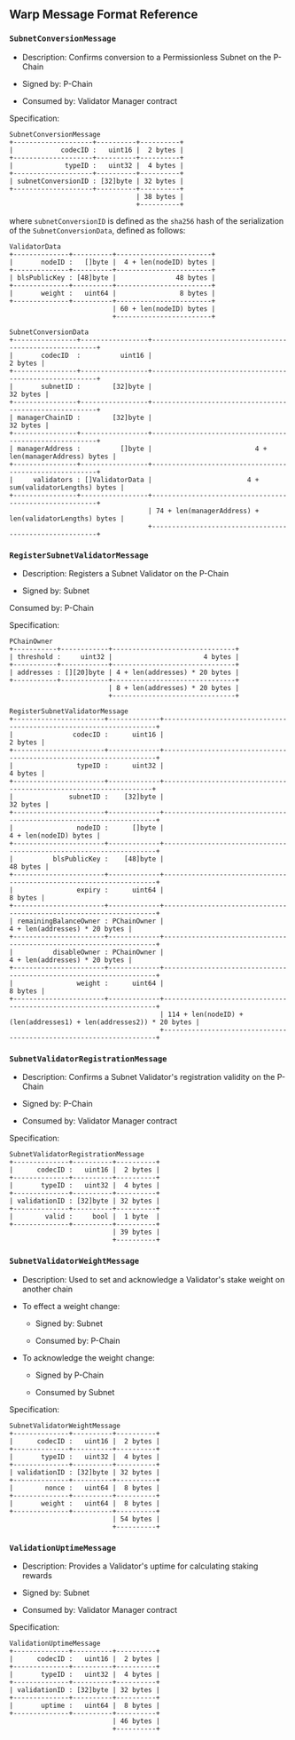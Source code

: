 ## Warp Message Format Reference

### `SubnetConversionMessage`

- Description: Confirms conversion to a Permissionless Subnet on the P-Chain

- Signed by: P-Chain

- Consumed by: Validator Manager contract

Specification:

```
SubnetConversionMessage
+--------------------+----------+----------+
|            codecID :   uint16 |  2 bytes |
+--------------------+----------+----------+
|             typeID :   uint32 |  4 bytes |
+--------------------+----------+----------+
| subnetConversionID : [32]byte | 32 bytes |
+--------------------+----------+----------+
                                | 38 bytes |
                                +----------+
```

where `subnetConversionID` is defined as the `sha256` hash of the serialization of the `SubnetConversionData`, defined as follows:

```
ValidatorData
+--------------+----------+------------------------+
|       nodeID :   []byte |  4 + len(nodeID) bytes |
+--------------+----------+------------------------+
| blsPublicKey : [48]byte |               48 bytes |
+--------------+----------+------------------------+
|       weight :   uint64 |                8 bytes |
+--------------+----------+------------------------+
                          | 60 + len(nodeID) bytes |
                          +------------------------+

SubnetConversionData
+----------------+-----------------+--------------------------------------------------------+
|       codecID  :          uint16 |                                                2 bytes |
+----------------+-----------------+--------------------------------------------------------+
|       subnetID :        [32]byte |                                               32 bytes |
+----------------+-----------------+--------------------------------------------------------+
| managerChainID :        [32]byte |                                               32 bytes |
+----------------+-----------------+--------------------------------------------------------+
| managerAddress :          []byte |                          4 + len(managerAddress) bytes |
+----------------+-----------------+--------------------------------------------------------+
|     validators : []ValidatorData |                        4 + sum(validatorLengths) bytes |
+----------------+-----------------+--------------------------------------------------------+
                                   | 74 + len(managerAddress) + len(validatorLengths) bytes |
                                   +--------------------------------------------------------+                          
```

### `RegisterSubnetValidatorMessage`

- Description: Registers a Subnet Validator on the P-Chain

- Signed by: Subnet

Consumed by: P-Chain

Specification:

```
PChainOwner
+-----------+------------+-------------------------------+
| threshold :     uint32 |                       4 bytes |
+-----------+------------+-------------------------------+
| addresses : [][20]byte | 4 + len(addresses) * 20 bytes |
+-----------+------------+-------------------------------+
                         | 8 + len(addresses) * 20 bytes |
                         +-------------------------------+

RegisterSubnetValidatorMessage
+-----------------------+-------------+--------------------------------------------------------------------+
|               codecID :      uint16 |                                                            2 bytes |
+-----------------------+-------------+--------------------------------------------------------------------+
|                typeID :      uint32 |                                                            4 bytes |
+-----------------------+-------------+-------------------------------------------------------------------+
|              subnetID :    [32]byte |                                                           32 bytes |
+-----------------------+-------------+--------------------------------------------------------------------+
|                nodeID :      []byte |                                              4 + len(nodeID) bytes |
+-----------------------+-------------+--------------------------------------------------------------------+
|          blsPublicKey :    [48]byte |                                                           48 bytes |
+-----------------------+-------------+--------------------------------------------------------------------+
|                expiry :      uint64 |                                                            8 bytes |
+-----------------------+-------------+--------------------------------------------------------------------+
| remainingBalanceOwner : PChainOwner |                                      4 + len(addresses) * 20 bytes |
+-----------------------+-------------+--------------------------------------------------------------------+
|          disableOwner : PChainOwner |                                      4 + len(addresses) * 20 bytes |
+-----------------------+-------------+--------------------------------------------------------------------+
|                weight :      uint64 |                                                            8 bytes |
+-----------------------+-------------+--------------------------------------------------------------------+
                                      | 114 + len(nodeID) + (len(addresses1) + len(addresses2)) * 20 bytes |
                                      +--------------------------------------------------------------------+

```

### `SubnetValidatorRegistrationMessage`

- Description: Confirms a Subnet Validator's registration validity on the P-Chain

- Signed by: P-Chain

- Consumed by: Validator Manager contract

Specification:

```
SubnetValidatorRegistrationMessage
+--------------+----------+----------+
|      codecID :   uint16 |  2 bytes |
+--------------+----------+----------+
|       typeID :   uint32 |  4 bytes |
+--------------+----------+----------+
| validationID : [32]byte | 32 bytes |
+--------------+----------+----------+
|        valid :     bool |  1 byte  |
+--------------+----------+----------+
                          | 39 bytes |
                          +----------+
```

### `SubnetValidatorWeightMessage`

- Description: Used to set and acknowledge a Validator's stake weight on another chain

- To effect a weight change:

    - Signed by: Subnet

    - Consumed by: P-Chain

- To acknowledge the weight change:

    - Signed by P-Chain


    - Consumed by Subnet

Specification:

```
SubnetValidatorWeightMessage
+--------------+----------+----------+
|      codecID :   uint16 |  2 bytes |
+--------------+----------+----------+
|       typeID :   uint32 |  4 bytes |
+--------------+----------+----------+
| validationID : [32]byte | 32 bytes |
+--------------+----------+----------+
|        nonce :   uint64 |  8 bytes |
+--------------+----------+----------+
|       weight :   uint64 |  8 bytes |
+--------------+----------+----------+
                          | 54 bytes |
                          +----------+
```

### `ValidationUptimeMessage`

- Description: Provides a Validator's uptime for calculating staking rewards

- Signed by: Subnet

- Consumed by: Validator Manager contract

Specification:

```
ValidationUptimeMessage
+--------------+----------+----------+
|      codecID :   uint16 |  2 bytes |
+--------------+----------+----------+
|       typeID :   uint32 |  4 bytes |
+--------------+----------+----------+
| validationID : [32]byte | 32 bytes |
+--------------+----------+----------+
|       uptime :   uint64 |  8 bytes |
+--------------+----------+----------+
                          | 46 bytes |
                          +----------+
```
